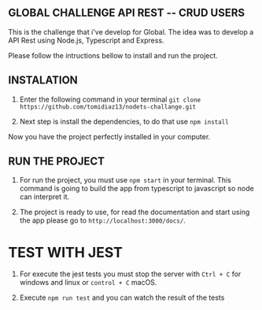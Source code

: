 

## GLOBAL CHALLENGE API REST -- CRUD USERS

This is the challenge that i've develop for Global.
The idea was to develop a API Rest using Node.js, Typescript and Express.

Please follow the intructions bellow to install and run the project.

## INSTALATION

1. Enter the following command in your terminal `git clone https://github.com/tomidiaz13/nodets-challange.git`

2. Next step is install the dependencies, to do that use `npm install`

Now you have the project perfectly installed in your computer. 

## RUN THE PROJECT

1. For run the project, you must use `npm start` in your terminal. This command is going to build the app from typescript to javascript so node can interpret it.

2. The project is ready to use, for read the documentation and start using the app please go to `http://localhost:3000/docs/`.


# TEST WITH JEST

1. For execute the jest tests you must stop the server with `Ctrl + C` for windows and linux or `control + C`  macOS.

2. Execute `npm run test` and you can watch the result of the tests